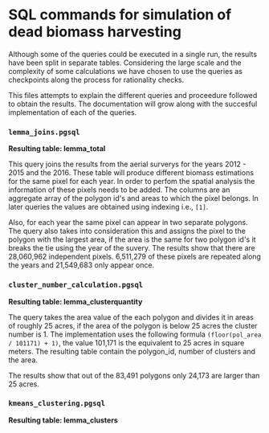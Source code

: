 # SQL commands for simulation of dead biomass harvesting

Although some of the queries could be executed in a single run, the results have been split in separate tables. Considering the large scale and the complexity of some calculations we have chosen to use the queries as checkpoints along the process for rationality checks. 

This files attempts to explain the different queries and proceedure followed to obtain the results. The documentation will grow along with the succesful implementation of each of the queries. 

### ```lemma_joins.pgsql``` 
**Resulting table: lemma_total**

This query joins the results from the aerial surverys for the years 2012 - 2015 and the 2016. These table will produce different biomass estimations for the same pixel for each year. In order to perfom the spatial analysis the information of these pixels needs to be added. The columns are an aggregate array of the polygon id's and areas to which the pixel belongs. In later queries the values are obtained using indexing i.e., ```[1]```.

Also, for each year the same pixel can appear in two separate polygons. The query also takes into consideration this and assigns the pixel to the polygon with the largest area, if the area is the same for two polygon id's it breaks the tie using the year of the suvery. The results show that there are 28,060,962 independent pixels. 6,511,279 of these pixels are repeated along the years and 21,549,683 only appear once. 

### ```cluster_number_calculation.pgsql``` 
**Resulting table: lemma_clusterquantity**

The query takes the area value of the each polygon and divides it in areas of roughly 25 acres, if the area of the polygon is below 25 acres the cluster number is 1. The implementation uses the following formula ```(floor(pol_area / 101171) + 1)```, the value 101,171 is the equivalent to 25 acres in square meters. The resulting table contain the polygon_id, number of clusters and the area. 

The results show that out of the 83,491 polygons only 24,173 are larger than 25 acres. 

### ```kmeans_clustering.pgsql``` 
**Resulting table: lemma_clusters**



